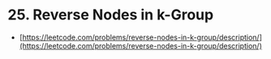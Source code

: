 # 25. Reverse Nodes in k-Group

- [https://leetcode.com/problems/reverse-nodes-in-k-group/description/](https://leetcode.com/problems/reverse-nodes-in-k-group/description/)
